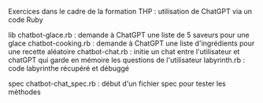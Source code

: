 Exercices dans le cadre de la formation THP : utilisation de ChatGPT via un code Ruby

lib
  chatbot-glace.rb : demande à ChatGPT une liste de 5 saveurs pour une glace
  chatbot-cooking.rb : demande à ChatGPT une liste d'ingrédients pour une recette aléatoire
  chatbot-chat.rb : initie un chat entre l'utilisateur et chatGPT qui garde en mémoire les questions de l'utilisateur
  labyrinth.rb : code labyrinthe récupéré et débuggé

spec
  chatbot-chat_spec.rb : début d'un fichier spec pour tester les méthodes